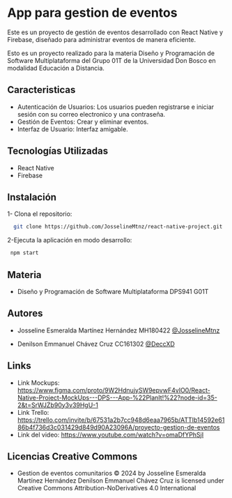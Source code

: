 
# App para gestion de eventos

Este es un proyecto de gestión de eventos desarrollado con React Native y Firebase, diseñado para administrar eventos de manera eficiente. 

Esto es un proyecto realizado para la materia Diseño y Programación de Software Multiplataforma del Grupo 01T de la Universidad Don Bosco en modalidad Educación a Distancia.



## Caracteristicas

- Autenticación de Usuarios: Los usuarios pueden registrarse e iniciar sesión con su correo electronico y una contraseña.
- Gestión de Eventos: Crear y eliminar eventos. 
- Interfaz de Usuario: Interfaz amigable.

## Tecnologías Utilizadas

- React Native
- Firebase




## Instalación
1- Clona el repositorio:
```bash
  git clone https://github.com/JosselineMtnz/react-native-project.git
```

2-Ejecuta la aplicación en modo desarrollo:
```bash
 npm start
```

## Materia
- Diseño y Programación de Software Multiplataforma DPS941 G01T

## Autores

- Josseline Esmeralda Martínez Hernández MH180422 [@JosselineMtnz](https://github.com/JosselineMtnz)

- Denilson Emmanuel Chávez Cruz CC161302 [@DeccXD](https://github.com/DeccXD)

## Links
- Link Mockups: https://www.figma.com/proto/9W2HdnujySW9epvwF4vIO0/React-Native-Project-MockUps---DPS---App-%22PlanIt!%22?node-id=35-2&t=SrWJZb90y3v39HgU-1
- Link Trello: https://trello.com/invite/b/67531a2b7cc948d6eaa7965b/ATTIb14592e6186b4f736d3c031429d849d90A23096A/proyecto-gestion-de-eventos
- Link del video: https://www.youtube.com/watch?v=omaDfYPhSjI


## Licencias Creative Commons
-  Gestion de eventos comunitarios © 2024 by Josseline Esmeralda Martínez Hernández Denilson Emmanuel Chávez Cruz is licensed under Creative Commons Attribution-NoDerivatives 4.0 International
